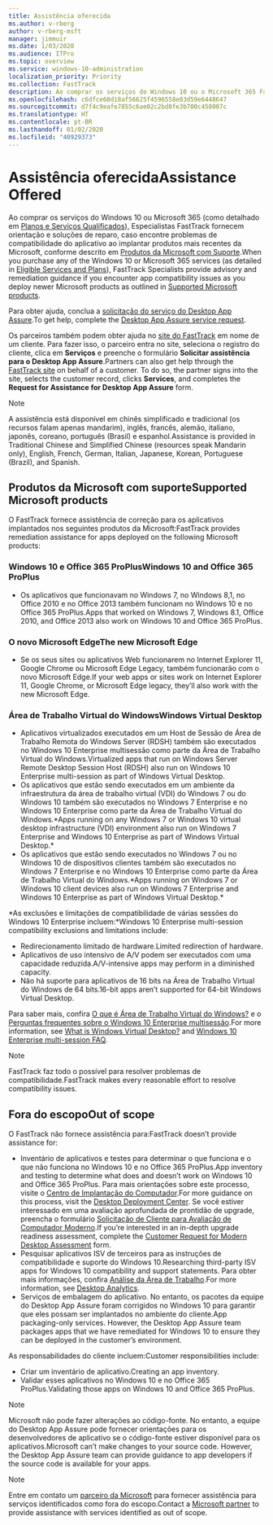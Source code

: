 ```yaml
---
title: Assistência oferecida
ms.author: v-rberg
author: v-rberg-msft
manager: jimmuir
ms.date: 1/03/2020
ms.audience: ITPro
ms.topic: overview
ms.service: windows-10-administration
localization_priority: Priority
ms.collection: FastTrack
description: Ao comprar os serviços do Windows 10 ou o Microsoft 365 FastTrack especialistas oferecem comunicação e orientação de reparação para implantar para Windows 10 e no Office 365 ProPlus e a se manter atualizado sem custo adicional (com uma assinatura qualificada).
ms.openlocfilehash: c6dfce68d18af56625f4596558e03d59e6448647
ms.sourcegitcommit: d7f4c9eafe7855c6ae02c2bd0fe3b700c458007c
ms.translationtype: HT
ms.contentlocale: pt-BR
ms.lasthandoff: 01/02/2020
ms.locfileid: "40929373"
---
```

# <a name="assistance-offered"></a><span data-ttu-id="f8663-103">Assistência oferecida</span><span class="sxs-lookup"><span data-stu-id="f8663-103">Assistance Offered</span></span>  

<span data-ttu-id="f8663-104">Ao comprar os serviços do Windows 10 ou Microsoft 365 (como detalhado em [Planos e Serviços Qualificados](M365-eligible-services-and-plans.md)), Especialistas FastTrack fornecem orientação e soluções de reparo, caso encontre problemas de compatibilidade do aplicativo ao implantar produtos mais recentes da Microsoft, conforme descrito em [Produtos da Microsoft com Suporte](#supported-microsoft-products).</span><span class="sxs-lookup"><span data-stu-id="f8663-104">When you purchase any of the Windows 10 or Microsoft 365 services (as detailed in [Eligible Services and Plans](M365-eligible-services-and-plans.md)), FastTrack Specialists provide advisory and remediation guidance if you encounter app compatibility issues as you deploy newer Microsoft products as outlined in [Supported Microsoft products](#supported-microsoft-products).</span></span>

<span data-ttu-id="f8663-105">Para obter ajuda, conclua a [solicitação do serviço do Desktop App Assure](https://go.microsoft.com/fwlink/?linkid=2022721).</span><span class="sxs-lookup"><span data-stu-id="f8663-105">To get help, complete the [Desktop App Assure service request](https://go.microsoft.com/fwlink/?linkid=2022721).</span></span>

<span data-ttu-id="f8663-p101">Os parceiros também podem obter ajuda no [site do FastTrack](https://go.microsoft.com/fwlink/?linkid=780698) em nome de um cliente. Para fazer isso, o parceiro entra no site, seleciona o registro do cliente, clica em **Serviços** e preenche o formulário **Solicitar assistência para o Desktop App Assure**.</span><span class="sxs-lookup"><span data-stu-id="f8663-p101">Partners can also get help through the [FastTrack site](https://go.microsoft.com/fwlink/?linkid=780698) on behalf of a customer. To do so, the partner signs into the site, selects the customer record, clicks **Services**, and completes the **Request for Assistance for Desktop App Assure** form.</span></span>

> [!NOTE]
> <span data-ttu-id="f8663-108">A assistência está disponível em chinês simplificado e tradicional (os recursos falam apenas mandarim), inglês, francês, alemão, italiano, japonês, coreano, português (Brasil) e espanhol.</span><span class="sxs-lookup"><span data-stu-id="f8663-108">Assistance is provided in Traditional Chinese and Simplified Chinese (resources speak Mandarin only), English, French, German, Italian, Japanese, Korean, Portuguese (Brazil), and Spanish.</span></span> 

## <a name="supported-microsoft-products"></a><span data-ttu-id="f8663-109">Produtos da Microsoft com suporte</span><span class="sxs-lookup"><span data-stu-id="f8663-109">Supported Microsoft products</span></span>

<span data-ttu-id="f8663-110">O FastTrack fornece assistência de correção para os aplicativos implantados nos seguintes produtos da Microsoft:</span><span class="sxs-lookup"><span data-stu-id="f8663-110">FastTrack provides remediation assistance for apps deployed on the following Microsoft products:</span></span>

### <a name="windows-10-and-office-365-proplus"></a><span data-ttu-id="f8663-111">Windows 10 e Office 365 ProPlus</span><span class="sxs-lookup"><span data-stu-id="f8663-111">Windows 10 and Office 365 ProPlus</span></span>

- <span data-ttu-id="f8663-112">Os aplicativos que funcionavam no Windows 7, no Windows 8,1, no Office 2010 e no Office 2013 também funcionam no Windows 10 e no Office 365 ProPlus.</span><span class="sxs-lookup"><span data-stu-id="f8663-112">Apps that worked on Windows 7, Windows 8.1, Office 2010, and Office 2013 also work on Windows 10 and Office 365 ProPlus.</span></span>

### <a name="the-new-microsoft-edge"></a><span data-ttu-id="f8663-113">O novo Microsoft Edge</span><span class="sxs-lookup"><span data-stu-id="f8663-113">The new Microsoft Edge</span></span>

- <span data-ttu-id="f8663-114">Se os seus sites ou aplicativos Web funcionarem no Internet Explorer 11, Google Chrome ou Microsoft Edge Legacy, também funcionarão com o novo Microsoft Edge.</span><span class="sxs-lookup"><span data-stu-id="f8663-114">If your web apps or sites work on Internet Explorer 11, Google Chrome, or Microsoft Edge legacy, they’ll also work with the new Microsoft Edge.</span></span>

### <a name="windows-virtual-desktop"></a><span data-ttu-id="f8663-115">Área de Trabalho Virtual do Windows</span><span class="sxs-lookup"><span data-stu-id="f8663-115">Windows Virtual Desktop</span></span>

- <span data-ttu-id="f8663-116">Aplicativos virtualizados executados em um Host de Sessão de Área de Trabalho Remota do Windows Server (RDSH) também são executados no Windows 10 Enterprise multisessão como parte da Área de Trabalho Virtual do Windows.</span><span class="sxs-lookup"><span data-stu-id="f8663-116">Virtualized apps that run on Windows Server Remote Desktop Session Host (RDSH) also run on Windows 10 Enterprise multi-session as part of Windows Virtual Desktop.</span></span>
- <span data-ttu-id="f8663-117">Os aplicativos que estão sendo executados em um ambiente da infraestrutura da área de trabalho virtual (VDI) do Windows 7 ou do Windows 10 também são executados no Windows 7 Enterprise e no Windows 10 Enterprise como parte da Área de Trabalho Virtual do Windows.\*</span><span class="sxs-lookup"><span data-stu-id="f8663-117">Apps running on any Windows 7 or Windows 10 virtual desktop infrastructure (VDI) environment also run on Windows 7 Enterprise and Windows 10 Enterprise as part of Windows Virtual Desktop.\*</span></span>
- <span data-ttu-id="f8663-118">Os aplicativos que estão sendo executados no Windows 7 ou no Windows 10 de dispositivos clientes também são executados no Windows 7 Enterprise e no Windows 10 Enterprise como parte da Área de Trabalho Virtual do Windows.\*</span><span class="sxs-lookup"><span data-stu-id="f8663-118">Apps running on Windows 7 or Windows 10 client devices also run on Windows 7 Enterprise and Windows 10 Enterprise as part of Windows Virtual Desktop.\*</span></span>

<span data-ttu-id="f8663-119">\*As exclusões e limitações de compatibilidade de várias sessões do Windows 10 Enterprise incluem:</span><span class="sxs-lookup"><span data-stu-id="f8663-119">\*Windows 10 Enterprise multi-session compatibility exclusions and limitations include:</span></span>
- <span data-ttu-id="f8663-120">Redirecionamento limitado de hardware.</span><span class="sxs-lookup"><span data-stu-id="f8663-120">Limited redirection of hardware.</span></span>
- <span data-ttu-id="f8663-121">Aplicativos de uso intensivo de A/V podem ser executados com uma capacidade reduzida.</span><span class="sxs-lookup"><span data-stu-id="f8663-121">A/V-intensive apps may perform in a diminished capacity.</span></span>
- <span data-ttu-id="f8663-122">Não há suporte para aplicativos de 16 bits na Área de Trabalho Virtual do Windows de 64 bits.</span><span class="sxs-lookup"><span data-stu-id="f8663-122">16-bit apps aren’t supported for 64-bit Windows Virtual Desktop.</span></span>

<span data-ttu-id="f8663-123">Para saber mais, confira [O que é Área de Trabalho Virtual do Windows?](https://docs.microsoft.com/azure/virtual-desktop/overview) e o [Perguntas frequentes sobre o Windows 10 Enterprise multisessão](https://docs.microsoft.com/azure/virtual-desktop/windows-10-multisession-faq).</span><span class="sxs-lookup"><span data-stu-id="f8663-123">For more information, see [What is Windows Virtual Desktop?](https://docs.microsoft.com/azure/virtual-desktop/overview) and [Windows 10 Enterprise multi-session FAQ](https://docs.microsoft.com/azure/virtual-desktop/windows-10-multisession-faq).</span></span>

> [!NOTE]
> <span data-ttu-id="f8663-124">FastTrack faz todo o possível para resolver problemas de compatibilidade.</span><span class="sxs-lookup"><span data-stu-id="f8663-124">FastTrack makes every reasonable effort to resolve compatibility issues.</span></span> 

## <a name="out-of-scope"></a><span data-ttu-id="f8663-125">Fora do escopo</span><span class="sxs-lookup"><span data-stu-id="f8663-125">Out of scope</span></span>

<span data-ttu-id="f8663-126">O FastTrack não fornece assistência para:</span><span class="sxs-lookup"><span data-stu-id="f8663-126">FastTrack doesn’t provide assistance for:</span></span>
- <span data-ttu-id="f8663-127">Inventário de aplicativos e testes para determinar o que funciona e o que não funciona no Windows 10 e no Office 365 ProPlus.</span><span class="sxs-lookup"><span data-stu-id="f8663-127">App inventory and testing to determine what does and doesn’t work on Windows 10 and Office 365 ProPlus.</span></span> <span data-ttu-id="f8663-128">Para mais orientações sobre este processo, visite o [Centro de Implantação do Computador](https://go.microsoft.com/fwlink/?linkid=2080140).</span><span class="sxs-lookup"><span data-stu-id="f8663-128">For more guidance on this process, visit the [Desktop Deployment Center](https://go.microsoft.com/fwlink/?linkid=2080140).</span></span> <span data-ttu-id="f8663-129">Se você estiver interessado em uma avaliação aprofundada de prontidão de upgrade, preencha o formulário [Solicitação de Cliente para Avaliação de Computador Moderno](https://go.microsoft.com/fwlink/?linkid=2053818).</span><span class="sxs-lookup"><span data-stu-id="f8663-129">If you’re interested in an in-depth upgrade readiness assessment, complete the [Customer Request for Modern Desktop Assessment](https://go.microsoft.com/fwlink/?linkid=2053818) form.</span></span>
- <span data-ttu-id="f8663-130">Pesquisar aplicativos ISV de terceiros para as instruções de compatibilidade e suporte do Windows 10.</span><span class="sxs-lookup"><span data-stu-id="f8663-130">Researching third-party ISV apps for Windows 10 compatibility and support statements.</span></span> <span data-ttu-id="f8663-131">Para obter mais informações, confira [Análise da Área de Trabalho](https://docs.microsoft.com/sccm/desktop-analytics/overview).</span><span class="sxs-lookup"><span data-stu-id="f8663-131">For more information, see [Desktop Analytics](https://docs.microsoft.com/sccm/desktop-analytics/overview).</span></span>
- <span data-ttu-id="f8663-p104">Serviços de embalagem do aplicativo. No entanto, os pacotes da equipe do Desktop App Assure foram corrigidos no Windows 10 para garantir que eles possam ser implantados no ambiente do cliente.</span><span class="sxs-lookup"><span data-stu-id="f8663-p104">App packaging-only services. However, the Desktop App Assure team packages apps that we have remediated for Windows 10 to ensure they can be deployed in the customer’s environment.</span></span>

<span data-ttu-id="f8663-134">As responsabilidades do cliente incluem:</span><span class="sxs-lookup"><span data-stu-id="f8663-134">Customer responsibilities include:</span></span>
- <span data-ttu-id="f8663-135">Criar um inventário de aplicativo.</span><span class="sxs-lookup"><span data-stu-id="f8663-135">Creating an app inventory.</span></span>
- <span data-ttu-id="f8663-136">Validar esses aplicativos no Windows 10 e no Office 365 ProPlus.</span><span class="sxs-lookup"><span data-stu-id="f8663-136">Validating those apps on Windows 10 and Office 365 ProPlus.</span></span>

> [!NOTE]
> <span data-ttu-id="f8663-p105">Microsoft não pode fazer alterações ao código-fonte. No entanto, a equipe do Desktop App Assure pode fornecer orientações para os desenvolvedores de aplicativo se o código-fonte estiver disponível para os aplicativos.</span><span class="sxs-lookup"><span data-stu-id="f8663-p105">Microsoft can’t make changes to your source code. However, the Desktop App Assure team can provide guidance to app developers if the source code is available for your apps.</span></span>

> [!NOTE]
> <span data-ttu-id="f8663-139">Entre em contato um [parceiro da Microsoft](https://go.microsoft.com/fwlink/?linkid=2080150) para fornecer assistência para serviços identificados como fora do escopo.</span><span class="sxs-lookup"><span data-stu-id="f8663-139">Contact a [Microsoft partner](https://go.microsoft.com/fwlink/?linkid=2080150) to provide assistance with services identified as out of scope.</span></span>
